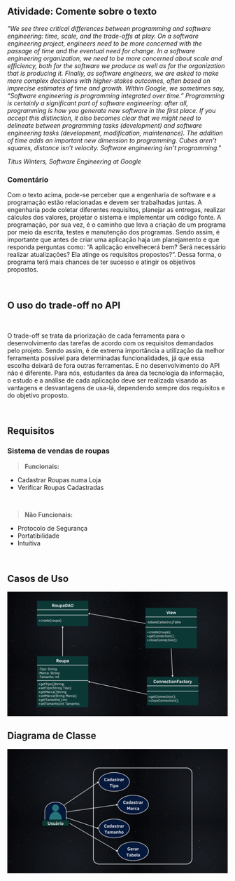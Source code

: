 <h2><b>Atividade: Comente sobre o texto</b></h2>

<i>"We see three critical differences between programming and software engineering: time, scale, and the trade-offs at play. On a software engineering project, engineers need to be more concerned with the passage of time and the eventual need for change. In a software engineering organization, we need to be more concerned about scale and efficiency, both for the software we produce as well as for the organization that is producing it. Finally, as software engineers, we are asked to make more complex decisions with higher-stakes outcomes, often based on imprecise estimates of time and growth. Within Google, we sometimes say, “Software engineering is programming integrated over time.” Programming is certainly a significant part of software engineering: after all, programming is how you generate new software in the first place. If you accept this distinction, it also becomes clear that we might need to delineate between programming tasks (development) and software engineering tasks (development, modification, maintenance). The addition of time adds an important new dimension to programming. Cubes aren’t squares, distance isn’t velocity. Software engineering isn’t programming."

Titus Winters, Software Engineering at Google</i>

<h3>Comentário</h3>

Com o texto acima, pode-se perceber que a engenharia de software e a programação estão relacionadas e devem ser trabalhadas juntas. A engenharia pode coletar diferentes requisitos, planejar as entregas, realizar cálculos dos valores, projetar o sistema e implementar um código fonte. A programação, por sua vez, é o caminho que leva a criação de um programa por meio da escrita, testes e manutenção dos programas. Sendo assim, é importante que antes de  criar uma aplicação haja um planejamento e que responda perguntas como: “A aplicação envelhecerá bem? Será necessário realizar atualizações? Ela atinge os requisitos propostos?”. Dessa forma, o programa terá mais chances de ter sucesso e atingir os objetivos propostos.

<br>

<h2><b>O uso do trade-off no API</b></h2>

<br>

O trade-off se trata da priorização de cada ferramenta para o desenvolvimento das tarefas de acordo com os requisitos demandados pelo projeto. Sendo assim, é de extrema importância a utilização da melhor ferramenta possível para determinadas funcionalidades, já que essa escolha deixará de fora outras ferramentas. E no desenvolvimento do API não é diferente. Para nós, estudantes da área da tecnologia da informação, o estudo e a análise de cada aplicação deve ser realizada visando as vantagens e desvantagens de usa-lá, dependendo sempre dos requisitos e do objetivo proposto.

<br>

<h2><b>Requisitos</b></h2>

<h3><b>Sistema de vendas de roupas</b></h3>

> **Funcionais:**

- Cadastrar Roupas numa Loja
- Verificar Roupas Cadastradas

<br>

> **Não Funcionais:**

- Protocolo de Segurança
- Portatibilidade
- Intuitiva

<br>

<h2><b>Casos de Uso</b></h2>

<img src="Readme/Bertoti2.png">

<br>

<h2><b>Diagrama de Classe</b></h2>

<img src="Readme/Bertoti1.png">
